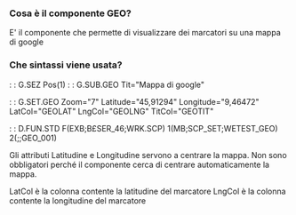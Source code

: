 ### **Cosa è il componente GEO?**


 E' il componente che permette di visualizzare dei marcatori su una mappa di google

### **Che sintassi viene usata?**


 :  : G.SEZ Pos(1)
 :  : G.SUB.GEO Tit="Mappa di google"

 :  : G.SET.GEO Zoom="7" Latitude="45,91294" Longitude="9,46472" LatCol="GEOLAT" LngCol="GEOLNG"
TitCol="GEOTIT"

 :  : D.FUN.STD F(EXB;B£SER_46;WRK.SCP) 1(MB;SCP_SET;WETEST_GEO) 2(;;GEO_001)


Gli attributi Latitudine e Longitudine servono a centrare la mappa.
Non sono obbligatori perché il componente cerca di centrare automaticamente la mappa.

LatCol è la colonna contente la latitudine del marcatore
LngCol è la colonna contente la longitudine del marcatore


